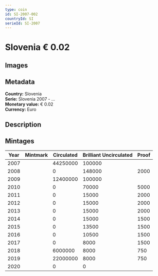 ```yaml
---
type: coin
id: SI-2007-002
countryId: SI
serieId: SI-2007
---
```


# Slovenia € 0.02

## Images


## Metadata

**Country:** Slovenia\
**Serie:** Slovenia 2007 - ...\
**Monetary value:** € 0.02\
**Currency:** Euro

## Description


## Mintages

| Year | Mintmark | Circulated | Brilliant Uncirculated | Proof |
| ---- | -------- | ---------- | ---------------------- | ----- |
| 2007 |  | 44250000| 100000 |  |
| 2008 |  | 0| 148000 | 2000 |
| 2009 |  | 12400000| 100000 |  |
| 2010 |  | 0| 70000 | 5000 |
| 2011 |  | 0| 15000 | 2000 |
| 2012 |  | 0| 15000 | 2000 |
| 2013 |  | 0| 15000 | 2000 |
| 2014 |  | 0| 15000 | 1500 |
| 2015 |  | 0| 13500 | 1500 |
| 2016 |  | 0| 10500 | 1500 |
| 2017 |  | 0| 8000 | 1500 |
| 2018 |  | 6000000| 8000 | 750 |
| 2019 |  | 22000000| 8000 | 750 |
| 2020 |  | 0| 0 |  |
